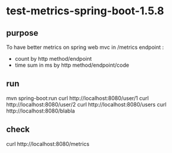 # test-metrics-spring-boot-1.5.8

purpose
-------
To have better metrics on spring web mvc in /metrics endpoint :
* count by http method/endpoint
* time sum in ms by http method/endpoint/code

run
---
mvn spring-boot:run
curl http://localhost:8080/user/1
curl http://localhost:8080/user/2
curl http://localhost:8080/users
curl http://localhost:8080/blabla

check
-----
curl http://localhost:8080/metrics